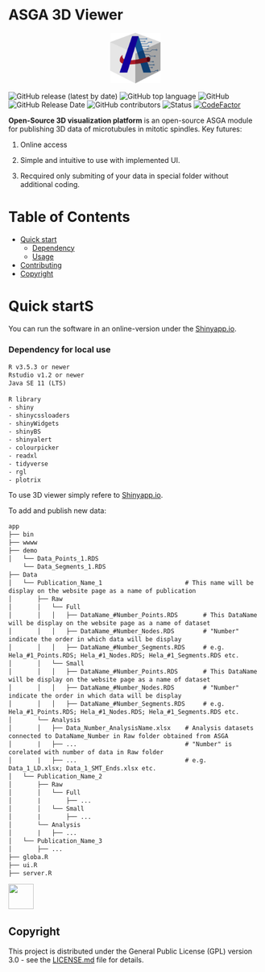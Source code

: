 # ASGA 3D Viewer

<p align="center">
<img src="https://github.com/RRobert92/ASGA_3DViewer/blob/main/img/ASGA_3D_logo.png" width="20%" height="20%">
</p>

![GitHub release (latest by date)](https://img.shields.io/github/v/release/RRobert92/ASGA_3DViewer)
![GitHub top language](https://img.shields.io/github/languages/top/RRobert92/ASGA_3DViewer)
![GitHub](https://img.shields.io/github/license/RRobert92/ASGA_3DViewer)
![GitHub Release Date](https://img.shields.io/github/release-date/RRobert92/ASGA_3DViewer)
![GitHub contributors](https://img.shields.io/github/contributors/RRobert92/ASGA_3DViewer)
![Status](https://img.shields.io/badge/lifecycle-maturating-blue.svg)
[![CodeFactor](https://www.codefactor.io/repository/github/rrobert92/ASGA_3DViewer/badge)](https://www.codefactor.io/repository/github/rrobert92/ASGA_3DViewer)

**Open-Source 3D visualization platform** is an open-source ASGA module for publishing 3D data of microtubules in
mitotic spindles. Key futures:

1. Online access

2. Simple and intuitive to use with implemented UI.

3. Recquired only submiting of your data in special folder without additional coding.

# Table of Contents

* [Quick start](#Quick_start)
    * [Dependency](#Dependency)
    * [Usage](#Quick_start)
* [Contributing](#Contributing)
* [Copyright](#Copyright)

<a name="Quick_start"></a>

# Quick startS

You can run the software in an online-version under the [Shinyapp.io]( https://cfci.shinyapps.io/ASGA_3DViewer).

<a name="Dependency"></a>

### Dependency for local use

```
R v3.5.3 or newer
Rstudio v1.2 or newer
Java SE 11 (LTS)

R library
- shiny
- shinycssloaders
- shinyWidgets
- shinyBS
- shinyalert
- colourpicker
- readxl
- tidyverse
- rgl
- plotrix
```

<a name="Quick_start"></a>

To use 3D viewer simply refere to [Shinyapp.io](https://cfci.shinyapps.io/ASGA_3DViewer/).

To add and publish new data:

```
app
├── bin
├── wwww
├── demo
│   └── Data_Points_1.RDS
    └── Data_Segments_1.RDS
├── Data
│   └── Publication_Name_1                       # This name will be display on the website page as a name of publication
│       ├── Raw
│       │   └── Full
│       │   │   ├── DataName_#Number_Points.RDS       # This DataName will be display on the website page as a name of dataset
│       │   │   ├── DataName_#Number_Nodes.RDS        # "Number" indicate the order in which data will be display
│       │   │   ├── DataName_#Number_Segments.RDS     # e.g. Hela_#1_Points.RDS; Hela_#1_Nodes.RDS; Hela_#1_Segments.RDS etc.
│       │   └── Small
│       │   │   ├── DataName_#Number_Points.RDS       # This DataName will be display on the website page as a name of dataset
│       │   │   ├── DataName_#Number_Nodes.RDS        # "Number" indicate the order in which data will be display
│       │   │   ├── DataName_#Number_Segments.RDS     # e.g. Hela_#1_Points.RDS; Hela_#1_Nodes.RDS; Hela_#1_Segments.RDS etc.
│       └── Analysis
│       │   ├── Data_Number_AnalysisName.xlsx    # Analysis datasets connected to DataName_Number in Raw folder obtained from ASGA
│       |   ├── ...                              # "Number" is corelated with number of data in Raw folder
│       |   ├── ...                              # e.g. Data_1_LD.xlsx; Data_1_SMT_Ends.xlsx etc.
│   └── Publication_Name_2
│       ├── Raw
│       │   └── Full
│       |       ├── ...
│       │   └── Small
│       |       ├── ...
│       └── Analysis 
│       |   ├── ...
│   └── Publication_Name_3
│       ├── ...
├── globa.R
├── ui.R
├── server.R
```

<a href="https://sourcerer.io/rrobert92"><img src="https://avatars0.githubusercontent.com/u/56911280?v=4" height="50px" width="50px" alt=""/></a>

<a name="Copyright"></a>

## Copyright

This project is distributed under the General Public License (GPL) version 3.0 - see the [LICENSE.md](LICENSE.md) file
for details.
